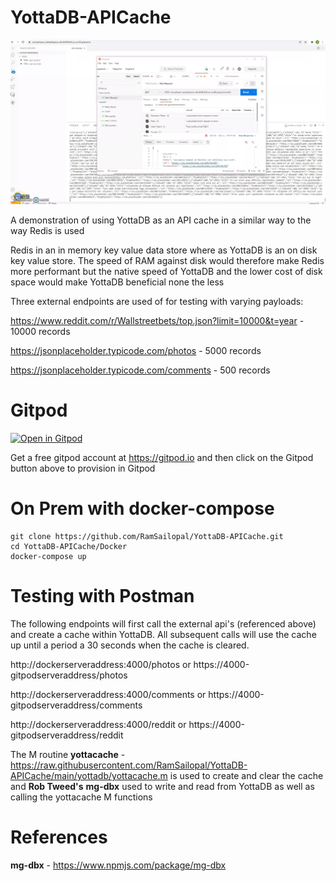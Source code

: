 # YottaDB-APICache

![Alt text](yottadb-cache.webp?raw=true "gitpod View")

A demonstration of using YottaDB as an API cache in a similar way to the way Redis is used

Redis in an in memory key value data store where as YottaDB is an on disk key value store. The speed of RAM against disk would therefore make Redis more performant but the native speed of YottaDB and the lower cost of disk space would make YottaDB beneficial none the less

Three external endpoints are used of for testing with varying payloads:

https://www.reddit.com/r/Wallstreetbets/top.json?limit=10000&t=year - 10000 records

https://jsonplaceholder.typicode.com/photos - 5000 records

https://jsonplaceholder.typicode.com/comments - 500 records

# Gitpod

[![Open in Gitpod](https://gitpod.io/button/open-in-gitpod.svg)](https://gitpod.io/#https://github.com/RamSailopal/YottaDB-APICache)

Get a free gitpod account at https://gitpod.io and then click on the Gitpod button above to provision in Gitpod

# On Prem with docker-compose

    git clone https://github.com/RamSailopal/YottaDB-APICache.git
    cd YottaDB-APICache/Docker
    docker-compose up
    
# Testing with Postman

The following endpoints will first call the external api's (referenced above) and create a cache within YottaDB. All subsequent calls will use the cache up until a period a 30 seconds when the cache is cleared.

   http://dockerserveraddress:4000/photos or https://4000-gitpodserveraddress/photos
   
   http://dockerserveraddress:4000/comments or https://4000-gitpodserveraddress/comments
   
   http://dockerserveraddress:4000/reddit or https://4000-gitpodserveraddress/reddit
   
 The M routine **yottacache** - https://raw.githubusercontent.com/RamSailopal/YottaDB-APICache/main/yottadb/yottacache.m is used to create and clear the cache and **Rob Tweed's** **mg-dbx** used to write and read from YottaDB as well as calling the yottacache M functions

# References

**mg-dbx** - https://www.npmjs.com/package/mg-dbx
